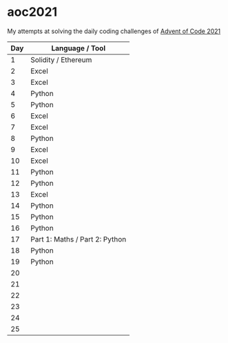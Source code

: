 # aoc2021
My attempts at solving the daily coding challenges of [Advent of Code 2021](https://adventofcode.com/2021)

| Day | Language / Tool                                 |
| --- | ----------------------------------------------- |
| 1   | Solidity / Ethereum                             |
| 2   | Excel                                           |
| 3   | Excel                                           |
| 4   | Python                                          |
| 5   | Python                                          |
| 6   | Excel                                           |
| 7   | Excel                                           |
| 8   | Python                                          |
| 9   | Excel                                           |
| 10  | Excel                                           |
| 11  | Python                                          |
| 12  | Python                                          |
| 13  | Excel                                           |
| 14  | Python                                          |
| 15  | Python                                          |
| 16  | Python                                          |
| 17  | Part 1: Maths / Part 2: Python                  |
| 18  | Python                                          |
| 19  | Python                                          |
| 20  |                                                 |
| 21  |                                                 |
| 22  |                                                 |
| 23  |                                                 |
| 24  |                                                 |
| 25  |                                                 |
